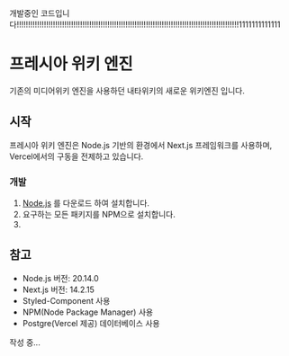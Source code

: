 개발중인 코드입니다!!!!!!!!!!!!!!!!!!!!!!!!!!!!!!!!!!!!!!!!!!!!!!!!!!!!!!!!!!!!!!!!!!!!!!!!!!!!!!!!!!!!!!!!!!!!!!!!!!1111111111111

# 프레시아 위키 엔진
기존의 미디어위키 엔진을 사용하던 내타위키의 새로운 위키엔진 입니다.

## 시작
프레시아 위키 엔진은 Node.js 기반의 환경에서 Next.js 프레임워크를 사용하며, Vercel에서의 구동을 전제하고 있습니다.

### 개발
1. [Node.js](https://nodejs.org/en) 를 다운로드 하여 설치합니다.
2. 요구하는 모든 패키지를 NPM으로 설치합니다.
3. 

## 참고
* Node.js 버전: 20.14.0
* Next.js 버전: 14.2.15
* Styled-Component 사용
* NPM(Node Package Manager) 사용
* Postgre(Vercel 제공) 데이터베이스 사용

작성 중...
